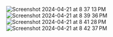 ![Screenshot 2024-04-21 at 8 37 13 PM](https://github.com/riyazkhan21295/pokemon-assessment/assets/46104945/8f36dd52-8350-4365-bb9e-8c71d41d4382)
![Screenshot 2024-04-21 at 8 39 36 PM](https://github.com/riyazkhan21295/pokemon-assessment/assets/46104945/b7a93308-24d1-4c26-805a-7b0d0a33d66f)
![Screenshot 2024-04-21 at 8 41 28 PM](https://github.com/riyazkhan21295/pokemon-assessment/assets/46104945/4adb578d-0a9a-49d7-a442-0683f8612f59)
![Screenshot 2024-04-21 at 8 42 37 PM](https://github.com/riyazkhan21295/pokemon-assessment/assets/46104945/8d990c50-f4d1-45b4-830a-fccfffc7d3e0)
